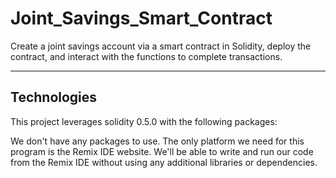 # Joint_Savings_Smart_Contract
Create a joint savings account via a smart contract in Solidity, deploy the contract, and interact with the functions to complete transactions.

---

## Technologies

This project leverages solidity 0.5.0 with the following packages:

We don't have any packages to use. The only platform we need for this program is the Remix IDE website. We'll be able to write and run our code from the Remix IDE without using any additional libraries or dependencies. 


